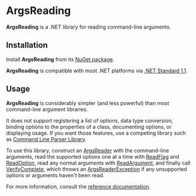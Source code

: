 # ArgsReading

**ArgsReading** is a .NET library for reading command-line arguments.

## Installation

Install **ArgsReading** from its [NuGet package](https://www.nuget.org/packages/ArgsReading).

**ArgsReading** is compatible with most .NET platforms via [.NET Standard 1.1](https://docs.microsoft.com/en-us/dotnet/articles/standard/library).

## Usage

**ArgsReading** is considerably simpler (and less powerful) than most command-line argument libraries.

It does not support registering a list of options, data type conversion, binding options to the properties of a class, documenting options, or displaying usage. If you want those features, use a competing library such as [Command Line Parser Library](https://www.nuget.org/packages/commandlineparser).

To use this library, construct an [ArgsReader](ArgsReading/ArgsReader/ArgsReader.md) with the command-line arguments, read the supported options one at a time with [ReadFlag](ArgsReading/ArgsReader/ReadFlag.md) and [ReadOption](ArgsReading/ArgsReader/ReadOption.md), read any normal arguments with [ReadArgument](ArgsReading/ArgsReader/ReadArgument.md), and finally call [VerifyComplete](ArgsReading/ArgsReader/VerifyComplete.md), which throws an [ArgsReaderException](ArgsReading/ArgsReaderException.md) if any unsupported options or arguments haven't been read.

For more information, consult the [reference documentation](ArgsReading.md).
